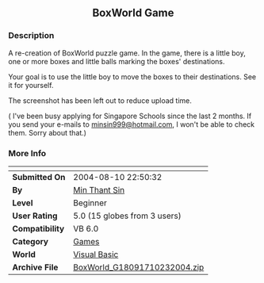 ﻿<div align="center">

## BoxWorld Game


</div>

### Description

A re-creation of BoxWorld puzzle game. In the game, there is a little boy, one or more boxes and little balls marking the boxes' destinations.

Your goal is to use the little boy to move the boxes to their destinations. See it for yourself.

The screenshot has been left out to reduce upload time.

( I've been busy applying for Singapore Schools since the last 2 months. If you send your e-mails to minsin999@hotmail.com, I won't be able to check them. Sorry about that.)
 
### More Info
 


<span>             |<span>
---                |---
**Submitted On**   |2004-08-10 22:50:32
**By**             |[Min Thant Sin](https://github.com/Planet-Source-Code/PSCIndex/blob/master/ByAuthor/min-thant-sin.md)
**Level**          |Beginner
**User Rating**    |5.0 (15 globes from 3 users)
**Compatibility**  |VB 6\.0
**Category**       |[Games](https://github.com/Planet-Source-Code/PSCIndex/blob/master/ByCategory/games__1-38.md)
**World**          |[Visual Basic](https://github.com/Planet-Source-Code/PSCIndex/blob/master/ByWorld/visual-basic.md)
**Archive File**   |[BoxWorld\_G18091710232004\.zip](https://github.com/Planet-Source-Code/min-thant-sin-boxworld-game__1-56878/archive/master.zip)








